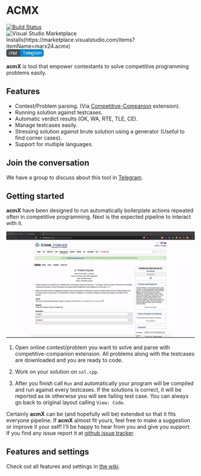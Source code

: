 # ACMX

[![Build Status](https://img.shields.io/github/workflow/status/mfornet/acmx/vscode-ext-test)](https://img.shields.io/github/workflow/status/mfornet/acmx/vscode-ext-test) ![Visual Studio Marketplace Installs(https://marketplace.visualstudio.com/items?itemName=marx24.acmx)](https://img.shields.io/visual-studio-marketplace/i/marx24.acmx) [![](images/telegram-badge.png)](https://t.me/acm_x)

**acmX** is tool that empower contestants to solve competitive programming problems easily.

## Features

* Contest/Problem parsing. (Via [Competitive-Companion](https://github.com/jmerle/competitive-companion) extension).
* Running solution against testcases.
* Automatic verdict results (OK, WA, RTE, TLE, CE).
* Manage testcases easily.
* Stressing solution against brute solution using a generator (Useful to find corner cases).
* Support for multiple languages.

## Join the conversation

We have a group to discuss about this tool in [Telegram](https://t.me/acm_x).

## Getting started

**acmX** have been designed to run automatically boilerplate actions repeated often in competitive programming. Next is the expected pipeline to interact with it.

![Getting started](images/getting-started.gif)

1. Open online contest/problem you want to solve and parse with competitive-companion extension. All problems along with the testcases are downloaded and you are ready to code.

2. Work on your solution on `sol.cpp`.

3. After you finish call `Run` and automatically your program will be compiled and run against every testcases. If the solutions is correct, it will be reported as `Ok` otherwise you will see failing test case. You can always go back to original layout calling `View: Code`.

Certainly **acmX** can be (and hopefully will be) extended so that it fits everyone pipeline. If **acmX** almost fit yours, feel free to make a suggestion or improve it your self! I'll be happy to hear from you and give you support. If you find any issue report it at [github issue tracker](https://github.com/mfornet/acmx/issues).

## Features and settings

Check out all features and settings in [the wiki](https://github.com/mfornet/acmx/wiki).

